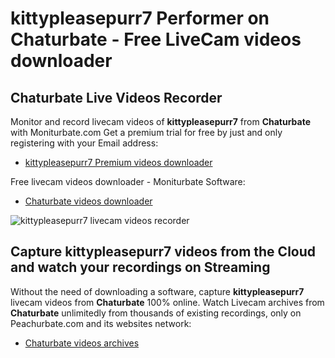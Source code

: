 # kittypleasepurr7 Performer on Chaturbate - Free LiveCam videos downloader

## Chaturbate Live Videos Recorder

Monitor and record livecam videos of **kittypleasepurr7** from **Chaturbate** with Moniturbate.com
Get a premium trial for free by just and only registering with your Email address:
* [kittypleasepurr7 Premium videos downloader](https://moniturbate.com/request-demo-licence-key.html)

Free livecam videos downloader - Moniturbate Software:
* [Chaturbate videos downloader](https://moniturbate.com/moniturbate-download-software.html)

![kittypleasepurr7 livecam videos recorder](https://peachurnet.com/templates/moniturbate-software.png)


## Capture kittypleasepurr7 videos from the Cloud and watch your recordings on Streaming

Without the need of downloading a software, capture **kittypleasepurr7** livecam videos from **Chaturbate** 100% online.
Watch Livecam archives from **Chaturbate** unlimitedly from thousands of existing recordings, only on Peachurbate.com and its websites network:
* [Chaturbate videos archives](https://peachurnet.com/)